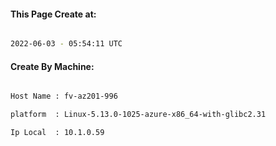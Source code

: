 
   
#### This Page Create at:

```bash

2022-06-03 - 05:54:11 UTC

```

#### Create By Machine:

```bash

Host Name : fv-az201-996

platform  : Linux-5.13.0-1025-azure-x86_64-with-glibc2.31

Ip Local  : 10.1.0.59

```

